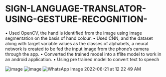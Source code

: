 # SIGN-LANGUAGE-TRANSLATOR-USING-GESTURE-RECOGNITION-

•	Used OpenCV, the hand is identified from the image using image segmentation on the basis of hand colour.
•	Used CNN, and the dataset along with target variable values as the classes of alphabets, a neural network is created to be fed the input image from the phone’s camera through the app.
•	Converted the trained model into a tflite model to work in an android application.
•	Using pre trained model to convert text to speech

![image](https://user-images.githubusercontent.com/59257719/174662496-d933ab1d-32c0-4035-9d3e-f1e305987a79.png)
![image](https://user-images.githubusercontent.com/59257719/174662505-0be55cb3-a3b3-49ef-a637-b27b6abf422b.png)
![WhatsApp Image 2022-06-21 at 12 22 49 AM](https://user-images.githubusercontent.com/59257719/174663163-e420c097-76e9-40ca-8396-c5ba028a8248.jpeg)
